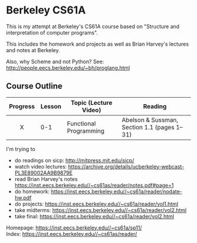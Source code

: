 # Berkeley CS61A
This is my attempt at Berkeley's CS61A course based on "Structure and interpretation of computer programs".

This includes the homework and projects as well as Brian Harvey's lectures and notes at Berkeley.

Also, why Scheme and not Python? See: http://people.eecs.berkeley.edu/~bh/proglang.html


## Course Outline

Progress | Lesson | Topic (Lecture Video) | Reading | 
:-------:| ------ | --------------------- | ------- | 
 X | 0-1 | Functional Programming | Abelson & Sussman, Section 1.1 (pages 1–31) |


I'm trying to
 - do readings on sicp: http://mitpress.mit.edu/sicp/ 
 - watch video lectures: https://archive.org/details/ucberkeley-webcast-PL3E89002AA9B9879E
 - read Brian Harvey's notes https://inst.eecs.berkeley.edu//~cs61as/reader/notes.pdf#page=1
 - do homework: https://inst.eecs.berkeley.edu//~cs61a/reader/nodate-hw.pdf
 - do projects: https://inst.eecs.berkeley.edu//~cs61a/reader/vol1.html
 - take midterms: https://inst.eecs.berkeley.edu//~cs61a/reader/vol2.html
 - take final: https://inst.eecs.berkeley.edu//~cs61a/reader/vol2.html

Homepage: https://inst.eecs.berkeley.edu//~cs61a/sp11/  
Index: https://inst.eecs.berkeley.edu//~cs61as/reader/
